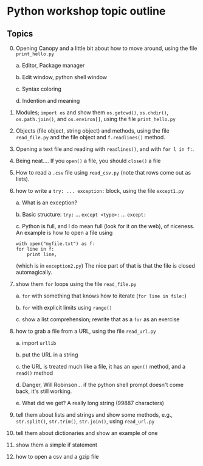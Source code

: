 # Python workshop topic outline

## Topics

0.  Opening Canopy and a little bit about how to move around, using the file
	`print_hello.py`

    a. Editor, Package manager
    
    b. Edit window, python shell window
    
    c. Syntax coloring

    d. Indention and meaning
 
0.  Modules; `import os` and show them `os.getcwd()`, `os.chdir()`,
`os.path.join()`, and `os.environ[]`, using the file `print_hello.py`
 
0.  Objects (file object, string object) and methods, using the
file `read_file.py` and the file object and `f.readlines()` method.

0.  Opening a text file and reading with `readlines()`,
and with `for l in f:`.

0.  Being neat....  If you `open()` a file, you should `close()` a file

0.  How to read a `.csv` file using `read_csv.py` (note that rows
come out as lists).
 
0.  how to write a `try: ... exception:` block, using the file `except1.py`

	a. What is an exception?

	b. Basic structure:  `try:` ... `except <type>:` ... `except:`

	c. Python is full, and I do mean full (look for it on the web), of niceness.
	An example is how to open a file using
	
        with open("myfile.txt") as f:
        for line in f:
            print line,

	(which is in `exception2.py`) The nice part of that is that the file is
	closed automagically.

0.  show them `for` loops using the file `read_file.py`

    a. `for` with something that knows how to iterate (`for line in file:`)
    
    b. `for` with explicit limits using `range()`
    
    c. show a list comprehension; rewrite that as a `for` as an exercise
 
0.  how to grab a file from a URL, using the file `read_url.py`

	a. import `urllib`
	
	b. put the URL in a string
	
	c. the URL is treated much like a file, it has an `open()` method, and a
	`read()` method
	
	d. Danger, Will Robinson... if the python shell prompt doesn't come back, it's
	still working.
		
	e. What did we get?  A really long string (99887 characters)
	
0.  tell them about lists and strings and show some methods, e.g.,
`str.split()`, `str.trim()`, `str.join()`, using `read_url.py`
 
0.  tell them about dictionaries and show an example of one
 

0.  show them a simple if statement
 
0.  how to open a csv and a gzip file

